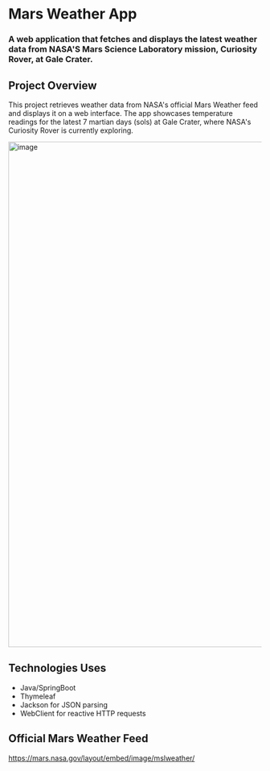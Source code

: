 # Mars Weather App
### A web application that fetches and displays the latest weather data from NASA'S Mars Science Laboratory mission, Curiosity Rover, at Gale Crater.

## Project Overview
This project retrieves weather data from NASA's official Mars Weather feed and displays it on a web interface. The app showcases temperature readings for the latest 7 martian days (sols) at Gale Crater, where NASA's Curiosity Rover is currently exploring.

<img width="2007" height="1005" alt="image" src="https://github.com/user-attachments/assets/95f32203-b054-4916-bfee-ae59b2b8b537" />

## Technologies Uses
- Java/SpringBoot
- Thymeleaf
- Jackson for JSON parsing
- WebClient for reactive HTTP requests

## Official Mars Weather Feed
https://mars.nasa.gov/layout/embed/image/mslweather/
